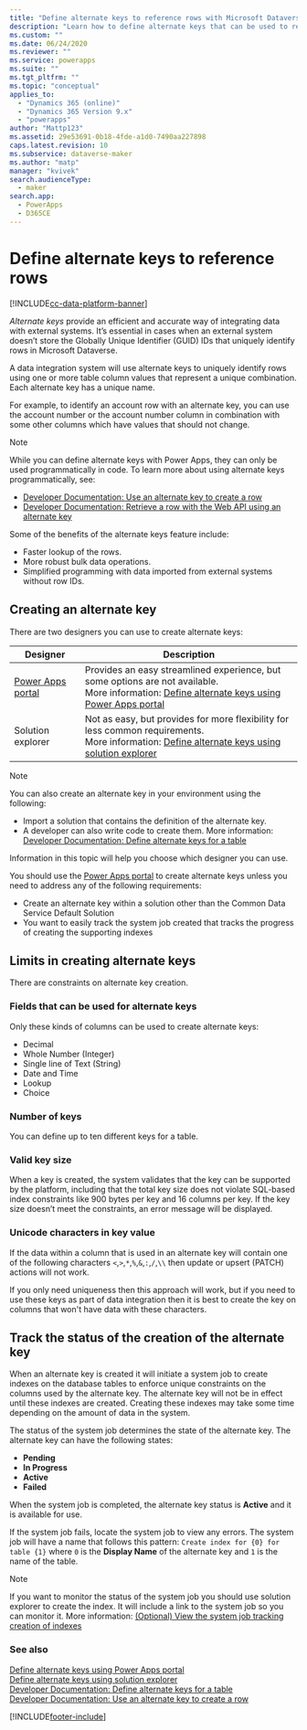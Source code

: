 ```yaml
---
title: "Define alternate keys to reference rows with Microsoft Dataverse | MicrosoftDocs"
description: "Learn how to define alternate keys that can be used to reference rows in Microsoft Dataverse"
ms.custom: ""
ms.date: 06/24/2020
ms.reviewer: ""
ms.service: powerapps
ms.suite: ""
ms.tgt_pltfrm: ""
ms.topic: "conceptual"
applies_to: 
  - "Dynamics 365 (online)"
  - "Dynamics 365 Version 9.x"
  - "powerapps"
author: "Mattp123"
ms.assetid: 29e53691-0b18-4fde-a1d0-7490aa227898
caps.latest.revision: 10
ms.subservice: dataverse-maker
ms.author: "matp"
manager: "kvivek"
search.audienceType: 
  - maker
search.app: 
  - PowerApps
  - D365CE
---
```

# Define alternate keys to reference rows

[!INCLUDE[cc-data-platform-banner](../../includes/cc-data-platform-banner.md)]

*Alternate keys* provide an efficient and accurate way of integrating data with external systems. It’s essential in cases when an external system doesn’t store the Globally Unique Identifier (GUID) IDs that uniquely identify rows in Microsoft Dataverse. 

A data integration system will use alternate keys to uniquely identify rows using one or more table column values that represent a unique combination. Each alternate key has a unique name. 

For example, to identify an account row with an alternate key, you can use the account number or the account number column in combination with some other columns which have values that should not change.

> [!NOTE]
> While you can define alternate keys with Power Apps, they can only be used programmatically in code. 
> To learn more about using alternate keys programmatically, see:   
> - [Developer Documentation: Use an alternate key to create a row](/dynamics365/customer-engagement/developer/use-alternate-key-create-record) 
> - [Developer Documentation: Retrieve a row with the Web API using an alternate key](/dynamics365/customer-engagement/developer/webapi/retrieve-entity-using-web-api#retrieve-using-an-alternate-key)

Some of the benefits of the alternate keys feature include:  
  
- Faster lookup of the rows.  
- More robust bulk data operations.  
- Simplified programming with data imported from external systems without row IDs.  
  

## Creating an alternate key

There are two designers you can use to create alternate keys:

|Designer| Description|
|--|--|
|[Power Apps portal](https://make.powerapps.com/?utm_source=padocs&utm_medium=linkinadoc&utm_campaign=referralsfromdoc)|Provides an easy streamlined experience, but some options are not available.<br />More information: [Define alternate keys using Power Apps portal](define-alternate-keys-portal.md)|
|Solution explorer|Not as easy, but provides for more flexibility for less common requirements.<br />More information: [Define alternate keys using solution explorer](define-alternate-keys-solution-explorer.md) |

> [!NOTE]
> You can also create an alternate key in your environment using the following:
> - Import a solution that contains the definition of the alternate key.
> - A developer can also write code to create them. More information: [Developer Documentation: Define alternate keys for a table](/dynamics365/customer-engagement/developer/define-alternate-keys-entity)

Information in this topic will help you choose which designer you can use. 

You should use the [Power Apps portal](https://make.powerapps.com/?utm_source=padocs&utm_medium=linkinadoc&utm_campaign=referralsfromdoc) to create alternate keys unless you need to address any of the following requirements:

- Create an alternate key within a solution other than the Common Data Service Default Solution
- You want to easily track the system job created that tracks the progress of creating the supporting indexes


## Limits in creating alternate keys

There are constraints on alternate key creation.

### Fields that can be used for alternate keys

Only these kinds of columns can be used to create alternate keys:
 - Decimal
 - Whole Number (Integer)
 - Single line of Text (String)
 - Date and Time
 - Lookup
 - Choice

### Number of keys

You can define up to ten different keys for a table.
 
### Valid key size

When a key is created, the system validates that the key can be supported by the platform, including that the total key size does not violate SQL-based index constraints like 900 bytes per key and 16 columns per key. If the key size doesn’t meet the constraints, an error message will be displayed.

### Unicode characters in key value

If the data within a column that is used in an alternate key will contain one of the following characters `<`,`>`,`*`,`%`,`&`,`:`,`/`,`\\` then update or upsert (PATCH) actions will not work.

If you only need uniqueness then this approach will work, but if you need to use these keys as part of data integration then it is best to create the key on columns that won't have data with these characters.

## Track the status of the creation of the alternate key

When an alternate key is created it will initiate a system job to create indexes on the database tables to enforce unique constraints on the columns used by the alternate key. The alternate key will not be in effect until these indexes are created. Creating these indexes may take some time depending on the amount of data in the system. 

The status of the system job determines the state of the alternate key. The alternate key can have the following states:
- **Pending**
- **In Progress**
- **Active**
- **Failed**

When the system job is completed, the alternate key status is **Active** and it is available for use.

If the system job fails, locate the system job to view any errors. The system job will have a name that follows this pattern: `Create index for {0} for table {1}` where `0` is the **Display Name** of the alternate key and `1` is the name of the table.


> [!NOTE]
> If you want to monitor the status of the system job you should use solution explorer to create the index. It will include a link to the system job so you can monitor it. More information: [(Optional) View the system job tracking creation of indexes](define-alternate-keys-solution-explorer.md#optional-view-the-system-job-tracking-creation-of-indexes)
  
  
### See also  

[Define alternate keys using Power Apps portal](define-alternate-keys-portal.md)<br />
[Define alternate keys using solution explorer](define-alternate-keys-solution-explorer.md)<br />
[Developer Documentation: Define alternate keys for a table](/dynamics365/customer-engagement/developer/define-alternate-keys-entity)<br />
[Developer Documentation: Use an alternate key to create a row](/dynamics365/customer-engagement/developer/use-alternate-key-create-record)


[!INCLUDE[footer-include](../../includes/footer-banner.md)]
